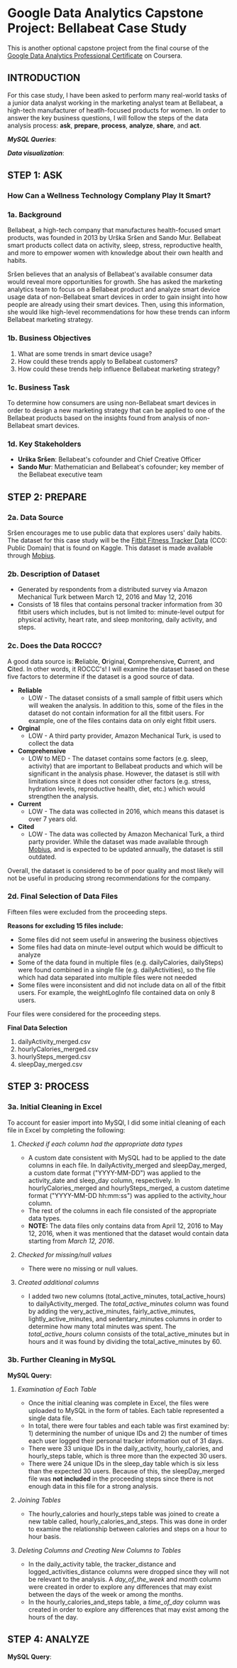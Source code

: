 # Google Data Analytics Capstone Project: Bellabeat Case Study 

This is another optional capstone project from the final course of the [Google Data Analytics Professional Certificate](https://www.coursera.org/professional-certificates/google-data-analytics) on Coursera. 

## INTRODUCTION
For this case study, I have been asked to perform many real-world tasks of a junior data analyst working in the marketing analyst team at Bellabeat, a high-tech manufacturer of heatlh-focused products for women. In order to answer the key business questions, I will follow the steps of the data analysis process: **ask**, **prepare**, **process**, **analyze**, **share**, and **act**.

***MySQL Queries***:

***Data visualization***:

## STEP 1: ASK
### How Can a Wellness Technology Complany Play It Smart?

### 1a. Background
Bellabeat, a high-tech company that manufactures health-focused smart products, was founded in 2013 by Urška Sršen and Sando Mur. Bellabeat smart products collect data on activity, sleep, stress, reproductive health, and more to empower women with knowledge about their own health and habits. 

Sršen believes that an analysis of Bellabeat's available consumer data would reveal more opportunities for growth. She has asked the marketing analytics team to focus on a Bellabeat product and analyze smart device usage data of non-Bellabeat smart devices in order to gain insight into how people are already using their smart devices. Then, using this information, she would like high-level recommendations for how these trends can inform Bellabeat marketing strategy.

### 1b. Business Objectives
1. What are some trends in smart device usage?
2. How could these trends apply to Bellabeat customers?
3. How could these trends help influence Bellabeat marketing strategy?

### 1c. Business Task
To determine how consumers are using non-Bellabeat smart devices in order to design a new marketing strategy that can be applied to one of the Bellabeat products based on the insights found from analysis of non-Bellabeat smart devices.

### 1d. Key Stakeholders 
- **Urška Sršen**: Bellabeat's cofounder and Chief Creative Officer
- **Sando Mur**: Mathematician and Bellabeat's cofounder; key member of the Bellabeat executive team

## STEP 2: PREPARE
### 2a. Data Source
Sršen encourages me to use public data that explores users' daily habits. The dataset for this case study will be the [Fitbit Fitness Tracker Data](https://www.kaggle.com/datasets/arashnic/fitbit) (CC0: Public Domain) that is found on Kaggle. This dataset is made available through [Mobius](https://www.kaggle.com/arashnic).

### 2b. Description of Dataset
- Generated by respondents from a distributed survey via Amazon Mechanical Turk between March 12, 2016 and May 12, 2016
- Consists of 18 files that contains personal tracker information from 30 fitbit users which includes, but is not limited to: minute-level output for physical activity, heart rate, and sleep monitoring, daily activity, and steps.

### 2c. Does the Data ROCCC?
A good data source is: **R**eliable, **O**riginal, **C**omprehensive, **C**urrent, and **C**ited. In other words, it ROCCC's! I will examine the dataset based on these five factors to determine if the dataset is a good source of data.
- **Reliable** 
   - LOW - The dataset consists of a small sample of fitbit users which will weaken the analysis. In addition to this, some of the files in the dataset do not contain information for all the fitbit users. For example, one of the files contains data on only eight fitbit users.
- **Orginal**
  - LOW - A third party provider, Amazon Mechanical Turk, is used to collect the data 
- **Comprehensive**
  - LOW to MED - The dataset contains some factors (e.g. sleep, activity) that are important to Bellabeat products and which will be significant in the analysis phase. However, the dataset is still with limitations since it does not consider other factors (e.g. stress, hydration levels, reproductive health, diet, etc.) which would strengthen the analysis. 
- **Current**
  - LOW - The data was collected in 2016, which means this dataset is over 7 years old. 
- **Cited**
  - LOW - The data was collected by Amazon Mechanical Turk, a third party provider. While the dataset was made available through [Mobius](https://www.kaggle.com/arashnic), and is expected to be updated annually, the dataset is still outdated. 

Overall, the dataset is considered to be of poor quality and most likely will not be useful in producing strong recommendations for the company. 
  
### 2d. Final Selection of Data Files 
Fifteen files were excluded from the proceeding steps.

**Reasons for excluding 15 files include:** 
- Some files did not seem useful in answering the business objectives
- Some files had data on minute-level output which would be difficult to analyze
- Some of the data found in multiple files (e.g. dailyCalories, dailySteps) were found combined in a single file (e.g. dailyActivities), so the file which had data separated into multiple files were not needed
- Some files were inconsistent and did not include data on all of the fitbit users. For example, the weightLogInfo file contained data on only 8 users.

Four files were considered for the proceeding steps.

**Final Data Selection**
1. dailyActivity_merged.csv
2. hourlyCalories_merged.csv
3. hourlySteps_merged.csv
4. sleepDay_merged.csv

## STEP 3: PROCESS
### 3a. Initial Cleaning in Excel
To account for easier import into MySQl, I did some initial cleaning of each file in Excel by completing the following:
1. *Checked if each column had the appropriate data types*
   - A custom date consistent with MySQL had to be applied to the date columns in each file. In dailyActivity_merged and sleepDay_merged, a custom date format ("YYYY-MM-DD") was applied to the activity_date and sleep_day column, respectively. In hourlyCalories_merged and hourlySteps_merged, a custom datetime format ("YYYY-MM-DD hh:mm:ss") was applied to the activity_hour column. 
   - The rest of the columns in each file consisted of the appropriate data types.
   - **NOTE:** The data files only contains data from April 12, 2016 to May 12, 2016, when it was mentioned that the dataset would contain data starting from *March 12, 2016*. 

2. *Checked for missing/null values*
   - There were no missing or null values.

3. *Created additional columns*
   - I added two new columns (total_active_minutes, total_active_hours) to dailyActivity_merged. The *total_active_minutes* column was found by adding the very_active_minutes, fairly_active_minutes, lightly_active_minutes, and sedentary_minutes columns in order to determine how many total minutes was spent. The *total_active_hours* column consists of the total_active_minutes but in hours and it was found by dividing the total_active_minutes by 60.
   
### 3b. Further Cleaning in MySQL
**MySQL Query:**
1. *Examination of Each Table*
   - Once the initial cleaning was complete in Excel, the files were uploaded to MySQL in the form of tables. Each table represented a single data file. 
   - In total, there were four tables and each table was first examined by: 1) determining the number of unique IDs and 2) the number of times each user logged their personal tracker information out of 31 days. 
   - There were 33 unique IDs in the daily_activity, hourly_calories, and hourly_steps table, which is three more than the expected 30 users.
   - There were 24 unique IDs in the sleep_day table which is six less than the expected 30 users. Because of this, the sleepDay_merged file was **not included** in the proceeding steps since there is not enough data in this file for a strong analysis. 
   
2. *Joining Tables*
   - The hourly_calories and hourly_steps table was joined to create a new table called, hourly_calories_and_steps. This was done in order to examine the relationship between calories and steps on a hour to hour basis.
   
3. *Deleting Columns and Creating New Columns to Tables*
   - In the daily_activity table, the tracker_distance and logged_activities_distance columns were dropped since they will not be relevant to the analysis. A *day_of_the_week* and *month* column were created in order to explore any differences that may exist between the days of the week or among the months. 
   - In the hourly_calories_and_steps table, a *time_of_day* column was created in order to explore any differences that may exist among the hours of the day. 

## STEP 4: ANALYZE
**MySQL Query**: 
